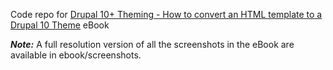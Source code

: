 Code repo for [Drupal 10+ Theming - How to convert an HTML template to a Drupal 10 Theme](https://www.amazon.com/dp/B0DH2YMXTK/ref=sr_1_8?crid=2T3N0CW1114YZ&dib=eyJ2IjoiMSJ9.VuLy-4SFRNGBkPzacWyDmCBdIEVtOMoljlIMyh88Shoo-akzgM-zZXG7GNpZSOEX4LgI0E9a34QKYkYgborSntlCu069RrbEu7wUmT6okUouKEfSAF_Nehf6KbeKge1WWLbuoWtaTAgdAZVSyukayQ.zGnNap3XOPCE3uJw1QbQA96Q5u3fqGg-I6ZU1M2qCio&dib_tag=se&sprefix=drupal+%2Caps%2C255) eBook  

**_Note:_** A full resolution version of all the screenshots in the eBook are available in ebook/screenshots.
